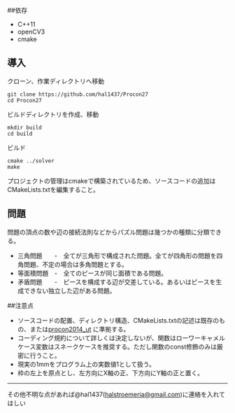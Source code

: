 
##依存

* C++11 
* openCV3 
* cmake  

## 導入
クローン、作業ディレクトリへ移動
```
git clone https://github.com/hal1437/Procon27
cd Procon27
```

ビルドディレクトリを作成、移動
```
mkdir build
cd build
```

ビルド
```
cmake ../solver
make
```
プロジェクトの管理はcmakeで構築されているため、ソースコードの追加はCMakeLists.txtを編集すること。

## 問題
問題の頂点の数や辺の接続法則などからパズル問題は幾つかの種類に分類できる。
* 三角問題　　-　全てが三角形で構成された問題。全てが四角形の問題を四角問題、不定の場合は多角問題とする。
* 等面積問題　-　全てのピースが同じ面積である問題。
* 矛盾問題　　-　ピースを構成する辺が交差している。あるいはピースを生成できない独立した辺がある問題。


##注意点
* ソースコードの配置、ディレクトリ構造、CMakeLists.txtの記述は既存のもの、または[procon2014_ut](https://github.com/natrium11321/procon2014_ut)
に準拠する。
* コーディング規約について詳しくは決定しないが、関数はローワーキャメルケース変数はスネークケースを推奨する。ただし関数のconst修飾のみは厳密に行うこと。
* 現実の1mmをプログラム上の実数値1として扱う。
* 枠の左上を原点とし、左方向にX軸の正、下方向にY軸の正と置く。


---

その他不明な点があれば@hal1437(halstroemeria@gmail.com)に連絡を入れてほしい
